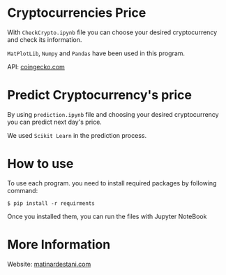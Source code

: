# Cryptocurrencies Price

With ```CheckCrypto.ipynb``` file you can choose your desired cryptocurrency and check its information.

```MatPlotLib```, ```Numpy``` and ```Pandas``` have been used in this program.

API: [coingecko.com](https://www.coingecko.com)


# Predict Cryptocurrency's price

By using ```prediction.ipynb``` file and choosing your desired cryptocurrency you can predict next day's price.

We used ```Scikit Learn```  in the prediction process.

# How to use
To use each program. you need to install required packages by following command:
```
$ pip install -r requirments
```
Once you installed them, you can run the files with Jupyter NoteBook

# More Information
Website: [matinardestani.com](https://matinardestani.com)
